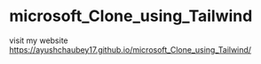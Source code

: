 # microsoft_Clone_using_Tailwind
visit my website https://ayushchaubey17.github.io/microsoft_Clone_using_Tailwind/
